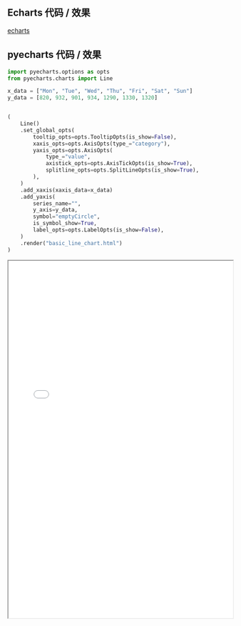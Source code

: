 ## Echarts 代码 / 效果

[echarts](https://www.echartsjs.com/examples/zh/editor.html?c=line-simple ':include :type=iframe width=100% height=800px')

## pyecharts 代码 / 效果

```python
import pyecharts.options as opts
from pyecharts.charts import Line

x_data = ["Mon", "Tue", "Wed", "Thu", "Fri", "Sat", "Sun"]
y_data = [820, 932, 901, 934, 1290, 1330, 1320]


(
    Line()
    .set_global_opts(
        tooltip_opts=opts.TooltipOpts(is_show=False),
        xaxis_opts=opts.AxisOpts(type_="category"),
        yaxis_opts=opts.AxisOpts(
            type_="value",
            axistick_opts=opts.AxisTickOpts(is_show=True),
            splitline_opts=opts.SplitLineOpts(is_show=True),
        ),
    )
    .add_xaxis(xaxis_data=x_data)
    .add_yaxis(
        series_name="",
        y_axis=y_data,
        symbol="emptyCircle",
        is_symbol_show=True,
        label_opts=opts.LabelOpts(is_show=False),
    )
    .render("basic_line_chart.html")
)
```

<iframe width="100%" height="800px" src="Line/basic_line_chart.html"></iframe>